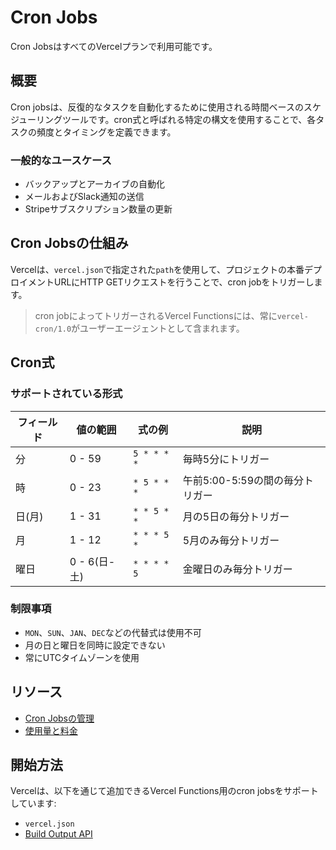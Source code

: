 # Cron Jobs

Cron JobsはすべてのVercelプランで利用可能です。

## 概要

Cron jobsは、反復的なタスクを自動化するために使用される時間ベースのスケジューリングツールです。cron式と呼ばれる特定の構文を使用することで、各タスクの頻度とタイミングを定義できます。

### 一般的なユースケース

- バックアップとアーカイブの自動化
- メールおよびSlack通知の送信
- Stripeサブスクリプション数量の更新

## Cron Jobsの仕組み

Vercelは、`vercel.json`で指定された`path`を使用して、プロジェクトの本番デプロイメントURLにHTTP GETリクエストを行うことで、cron jobをトリガーします。

> cron jobによってトリガーされるVercel Functionsには、常に`vercel-cron/1.0`がユーザーエージェントとして含まれます。

## Cron式

### サポートされている形式

| フィールド | 値の範囲 | 式の例 | 説明 |
|-------|-------------|-------------------|-------------|
| 分 | 0 - 59 | `5 * * * *` | 毎時5分にトリガー |
| 時 | 0 - 23 | `* 5 * * *` | 午前5:00-5:59の間の毎分トリガー |
| 日(月) | 1 - 31 | `* * 5 * *` | 月の5日の毎分トリガー |
| 月 | 1 - 12 | `* * * 5 *` | 5月のみ毎分トリガー |
| 曜日 | 0 - 6(日-土) | `* * * * 5` | 金曜日のみ毎分トリガー |

### 制限事項

- `MON`、`SUN`、`JAN`、`DEC`などの代替式は使用不可
- 月の日と曜日を同時に設定できない
- 常にUTCタイムゾーンを使用

## リソース

- [Cron Jobsの管理](/docs/cron-jobs/manage-cron-jobs)
- [使用量と料金](/docs/cron-jobs/usage-and-pricing)

## 開始方法

Vercelは、以下を通じて追加できるVercel Functions用のcron jobsをサポートしています:

- `vercel.json`
- [Build Output API](/docs/build-output-api)
